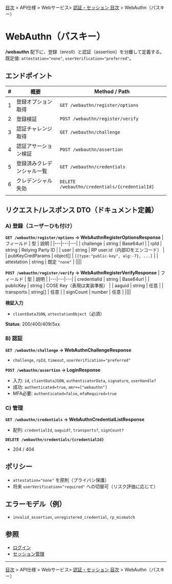 [目次](../../../目次.md) > API仕様 > Webサービス> [認証・セッション 目次](目次.md) >  WebAuthn（パスキー）
# WebAuthn（パスキー）

**/webauthn** 配下に、登録（enroll）と認証（assertion）を分離して定義する。  
既定値: `attestation="none"`, `userVerification="preferred"`。

## エンドポイント

| # | 概要 | Method / Path |
|---|---|---|
| 1 | 登録オプション取得 | `GET /webauthn/register/options` |
| 2 | 登録検証 | `POST /webauthn/register/verify` |
| 3 | 認証チャレンジ取得 | `GET /webauthn/challenge` |
| 4 | 認証アサーション検証 | `POST /webauthn/assertion` |
| 5 | 登録済みクレデンシャル一覧 | `GET /webauthn/credentials` |
| 6 | クレデンシャル失効 | `DELETE /webauthn/credentials/{credentialId}` |
||||

## リクエスト/レスポンス DTO（ドキュメント定義）

### A) 登録（ユーザーひも付け）

**`GET /webauthn/register/options` → WebAuthnRegisterOptionsResponse**
| フィールド | 型 | 説明 |
|---|---|---|
| challenge | string | Base64url |
| rpId | string | Relying Party ID |
| user | string | RP user.id（内部IDをエンコード） |
| pubKeyCredParams | object[] | `[{type:"public-key", alg:-7}, ...]` |
| attestation | string | 既定 `"none"` |
||||

**`POST /webauthn/register/verify` → WebAuthnRegisterVerifyResponse**
| フィールド | 型 | 説明 |
|---|---|---|
| credentialId | string | Base64url |
| publicKey | string | COSE Key（表現は実装準拠） |
| aaguid | string | 任意 |
| transports | string[] | 任意 |
| signCount | number | 任意 |
||||

**検証入力**
- `clientDataJSON`, `attestationObject`（必須）

**Status**: 200/400/409/5xx

### B) 認証

**`GET /webauthn/challenge` → WebAuthnChallengeResponse**
- `challenge`, `rpId`, `timeout`, `userVerification="preferred"`

**`POST /webauthn/assertion` → LoginResponse**
- 入力: `id`, `clientDataJSON`, `authenticatorData`, `signature`, `userHandle?`
- 成功: `authenticated=true`, `amr+=["webauthn"]`
- MFA必要: `authenticated=false`, `mfaRequired=true`

### C) 管理

**`GET /webauthn/credentials` → WebAuthnCredentialListResponse**
- 配列: `credentialId`, `aaguid?`, `transports?`, `signCount?`

**`DELETE /webauthn/credentials/{credentialId}`**
- 204 / 404

## ポリシー
- `attestation="none"` を原則（プライバシ保護）
- 将来 `userVerification="required"` への切替可（リスク評価に応じて）

## エラーモデル（例）
- `invalid_assertion`, `unregistered_credential`, `rp_mismatch`

## 参照
- [ログイン](02_ログイン.md)
- [セッション管理](05_セッション管理.md)

---
[目次](../../../目次.md) > API仕様 > Webサービス> [認証・セッション 目次](目次.md) >  WebAuthn（パスキー）

